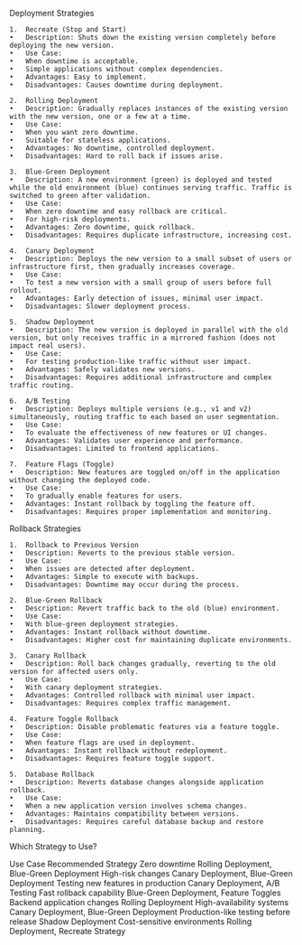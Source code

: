 Deployment Strategies

	1.	Recreate (Stop and Start)
	•	Description: Shuts down the existing version completely before deploying the new version.
	•	Use Case:
	•	When downtime is acceptable.
	•	Simple applications without complex dependencies.
	•	Advantages: Easy to implement.
	•	Disadvantages: Causes downtime during deployment.

	2.	Rolling Deployment
	•	Description: Gradually replaces instances of the existing version with the new version, one or a few at a time.
	•	Use Case:
	•	When you want zero downtime.
	•	Suitable for stateless applications.
	•	Advantages: No downtime, controlled deployment.
	•	Disadvantages: Hard to roll back if issues arise.

	3.	Blue-Green Deployment
	•	Description: A new environment (green) is deployed and tested while the old environment (blue) continues serving traffic. Traffic is switched to green after validation.
	•	Use Case:
	•	When zero downtime and easy rollback are critical.
	•	For high-risk deployments.
	•	Advantages: Zero downtime, quick rollback.
	•	Disadvantages: Requires duplicate infrastructure, increasing cost.

	4.	Canary Deployment
	•	Description: Deploys the new version to a small subset of users or infrastructure first, then gradually increases coverage.
	•	Use Case:
	•	To test a new version with a small group of users before full rollout.
	•	Advantages: Early detection of issues, minimal user impact.
	•	Disadvantages: Slower deployment process.

	5.	Shadow Deployment
	•	Description: The new version is deployed in parallel with the old version, but only receives traffic in a mirrored fashion (does not impact real users).
	•	Use Case:
	•	For testing production-like traffic without user impact.
	•	Advantages: Safely validates new versions.
	•	Disadvantages: Requires additional infrastructure and complex traffic routing.

	6.	A/B Testing
	•	Description: Deploys multiple versions (e.g., v1 and v2) simultaneously, routing traffic to each based on user segmentation.
	•	Use Case:
	•	To evaluate the effectiveness of new features or UI changes.
	•	Advantages: Validates user experience and performance.
	•	Disadvantages: Limited to frontend applications.

	7.	Feature Flags (Toggle)
	•	Description: New features are toggled on/off in the application without changing the deployed code.
	•	Use Case:
	•	To gradually enable features for users.
	•	Advantages: Instant rollback by toggling the feature off.
	•	Disadvantages: Requires proper implementation and monitoring.

Rollback Strategies

	1.	Rollback to Previous Version
	•	Description: Reverts to the previous stable version.
	•	Use Case:
	•	When issues are detected after deployment.
	•	Advantages: Simple to execute with backups.
	•	Disadvantages: Downtime may occur during the process.

	2.	Blue-Green Rollback
	•	Description: Revert traffic back to the old (blue) environment.
	•	Use Case:
	•	With blue-green deployment strategies.
	•	Advantages: Instant rollback without downtime.
	•	Disadvantages: Higher cost for maintaining duplicate environments.

	3.	Canary Rollback
	•	Description: Roll back changes gradually, reverting to the old version for affected users only.
	•	Use Case:
	•	With canary deployment strategies.
	•	Advantages: Controlled rollback with minimal user impact.
	•	Disadvantages: Requires complex traffic management.

	4.	Feature Toggle Rollback
	•	Description: Disable problematic features via a feature toggle.
	•	Use Case:
	•	When feature flags are used in deployment.
	•	Advantages: Instant rollback without redeployment.
	•	Disadvantages: Requires feature toggle support.

	5.	Database Rollback
	•	Description: Reverts database changes alongside application rollback.
	•	Use Case:
	•	When a new application version involves schema changes.
	•	Advantages: Maintains compatibility between versions.
	•	Disadvantages: Requires careful database backup and restore planning.

Which Strategy to Use?

Use Case	Recommended Strategy
Zero downtime	Rolling Deployment, Blue-Green Deployment
High-risk changes	Canary Deployment, Blue-Green Deployment
Testing new features in production	Canary Deployment, A/B Testing
Fast rollback capability	Blue-Green Deployment, Feature Toggles
Backend application changes	Rolling Deployment
High-availability systems	Canary Deployment, Blue-Green Deployment
Production-like testing before release	Shadow Deployment
Cost-sensitive environments	Rolling Deployment, Recreate Strategy

